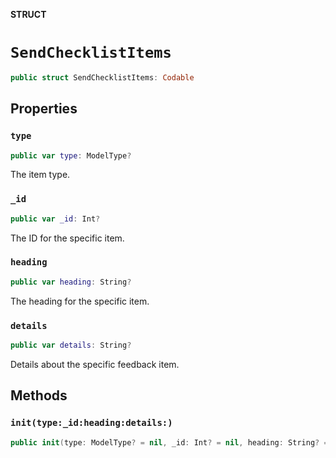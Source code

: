 **STRUCT**

# `SendChecklistItems`

```swift
public struct SendChecklistItems: Codable
```

## Properties
### `type`

```swift
public var type: ModelType?
```

The item type.

### `_id`

```swift
public var _id: Int?
```

The ID for the specific item.

### `heading`

```swift
public var heading: String?
```

The heading for the specific item.

### `details`

```swift
public var details: String?
```

Details about the specific feedback item.

## Methods
### `init(type:_id:heading:details:)`

```swift
public init(type: ModelType? = nil, _id: Int? = nil, heading: String? = nil, details: String? = nil)
```
